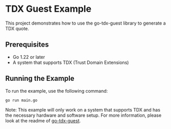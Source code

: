 # TDX Guest Example

This project demonstrates how to use the go-tdx-guest library to generate a TDX quote.

## Prerequisites

- Go 1.22 or later
- A system that supports TDX (Trust Domain Extensions)

## Running the Example

To run the example, use the following command:

```
go run main.go
```

Note: This example will only work on a system that supports TDX and has the necessary hardware and software setup.
For more information, please look at the readme of [go-tdx-guest](https://github.com/google/go-tdx-guest/tree/main?tab=readme-ov-file#readme).
